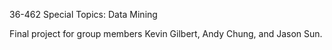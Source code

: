 36-462 Special Topics: Data Mining

Final project for group members Kevin Gilbert, Andy Chung, and Jason Sun.
